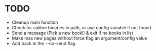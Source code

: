 # TODO

-   Cleanup main function
-   Check for calibre binaries in path, or use config variable if not found
-   Send a message (Pick a new book!) & exit if no books in list
-   Make max new pages without force flag an argument/config value
-   Add back in the --no-send flag
